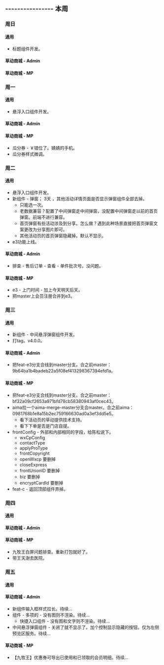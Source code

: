 ## ---------------- 本周

### 周日
#### 通用
* 标题组件开发。
#### 草动商城 - Admin
#### 草动商城 - MP

### 周一
#### 通用
* 悬浮入口组件开发。
#### 草动商城 - Admin
#### 草动商城 - MP
* 瓜分券 - ￥错位了。婧婧的手机。
* 瓜分券样式微调。

### 周二
#### 通用
* 悬浮入口组件开发。
* 新组件 - 弹窗；  3天  ，其他活动详情页面是否显示弹窗组件全部去掉。
  - 只能选一次。
  - 老数据兼容？配置了中间弹窗走中间弹窗，没配置中间弹窗走以前的首页弹窗。前端不进行兼容。
  - 首页弹窗有些活动涉及到分享。怎么做？遇到此种场景直接把首页弹窗文案更改为分享图片即可。
  - 其他活动页的首页弹窗隐藏掉。默认不显示。
* e3功能上线。
#### 草动商城 - Admin
* 排查 - 售后订单 - 查看 - 单件批次号。没问题。
#### 草动商城 - MP
* e3 - 上门时间 - 加上今天明天后天。
* 把master上会员注册合并到e3。

### 周三
#### 通用
* 新组件 - 中间悬浮弹窗组件开发。
* 打tag。v4.0.0。
#### 草动商城 - Admin
* 把feat-e3分支合线到master分支。合之前master：9b64ba1b4badeb22a5f08ef413298367394efd1a。
#### 草动商城 - MP
* 把feat-e3分支合线到master分支。合之前master：bf32a09cf2653a971bfd78cb58380943af0cec43。
* aima拉一个aima-merge-master分支合master。合之前aima：0981768b1e8a15b2ec759166630ad0a3ef3dd5e5。
  - 看下活动页的草动提供技术支持。
  - 看下下单是否是门店自提。
* frontConfig - 外部和内部相同的字段，给陈松说下。
  - wxCpConfig
  - contactType
  - applyProType
  - frontCopyright
  - openWxcp 要删掉
  - closeExpress
  - frontUnionID 要删掉
  - biz 要删掉
  - encryptCardId 要删掉
* feat-c - 返回顶部组件弄掉。

### 周四
#### 通用
#### 草动商城 - Admin
#### 草动商城 - MP
* 九牧王白屏问题排查。重新打包就好了。
* 带王天澍去医院。

### 周五
#### 通用
#### 草动商城 - Admin
* 新组件输入框样式拉长。待续...
* 组件 - 多项的 - 没有图则不渲染。待续...
  - 快捷入口组件 - 没有图和文字则不渲染。待续...
* 中间悬浮弹窗组件 - 关闭了就不显示了。加个控制显示隐藏的按钮。仅为左侧预览区服务。待续...
#### 草动商城 - MP
* 【九牧王】优惠券可导出已使用和已领取的会员明细。待续...
